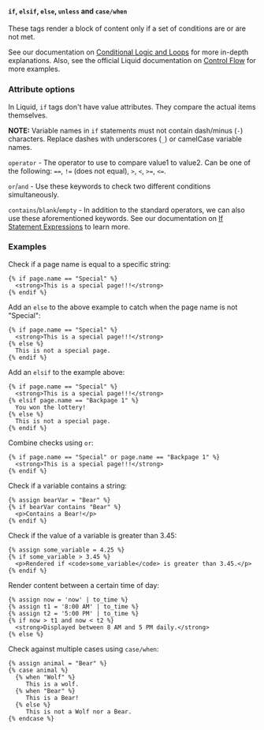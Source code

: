 #### `if`, `elsif`, `else`, `unless` and `case/when`

These tags render a block of content only if a set of conditions are or are not met.

See our documentation on [Conditional Logic and Loops](https://cleanslatecms.wvu.edu/how-to/theme-development/conditional-logic-loops) for more in-depth explanations. Also, see the official Liquid documentation on [Control Flow](https://shopify.github.io/liquid/tags/control-flow/) for more examples.

### Attribute options

In Liquid, `if` tags don't have value attributes. They compare the actual items themselves.

**NOTE:** Variable names in `if` statements must not contain dash/minus (`-`) characters. Replace dashes with underscores (`_`) or camelCase variable names.

`operator` - The operator to use to compare value1 to value2. Can be one of the following: `==`, `!=` (does not equal), `>`, `<`, `>=`, `<=`.

`or`/`and` - Use these keywords to check two different conditions simultaneously.

`contains`/`blank`/`empty` - In addition to the standard operators, we can also use these aforementioned keywords. See our documentation on [If Statement Expressions](https://cleanslatecms.wvu.edu/how-to/theme-development/conditional-logic-loops/if-statement-expressions) to learn more.


### Examples

Check if a page name is equal to a specific string:

```
{% if page.name == "Special" %}
  <strong>This is a special page!!!</strong>
{% endif %}
```

Add an `else` to the above example to catch when the page name is not "Special":

```
{% if page.name == "Special" %}
  <strong>This is a special page!!!</strong>
{% else %}
  This is not a special page.
{% endif %}
```

Add an `elsif` to the example above:

```
{% if page.name == "Special" %}
  <strong>This is a special page!!!</strong>
{% elsif page.name == "Backpage 1" %}
  You won the lottery!
{% else %}
  This is not a special page.
{% endif %}
```

Combine checks using `or`:

```
{% if page.name == "Special" or page.name == "Backpage 1" %}
  <strong>This is a special page!!!</strong>
{% endif %}
```

Check if a variable contains a string:

```
{% assign bearVar = "Bear" %}
{% if bearVar contains "Bear" %}
  <p>Contains a Bear!</p>
{% endif %}
```

Check if the value of a variable is greater than 3.45:

```
{% assign some_variable = 4.25 %}
{% if some_variable > 3.45 %}
  <p>Rendered if <code>some_variable</code> is greater than 3.45.</p>
{% endif %}
```

Render content between a certain time of day:

```
{% assign now = 'now' | to_time %}
{% assign t1 = '8:00 AM' | to_time %}
{% assign t2 = '5:00 PM' | to_time %}
{% if now > t1 and now < t2 %}
  <strong>Displayed between 8 AM and 5 PM daily.</strong>
{% else %}
```

Check against multiple cases using `case/when`:

```
{% assign animal = "Bear" %}
{% case animal %}
  {% when "Wolf" %}
     This is a wolf.
  {% when "Bear" %}
     This is a Bear!
  {% else %}
     This is not a Wolf nor a Bear.
{% endcase %}
```
